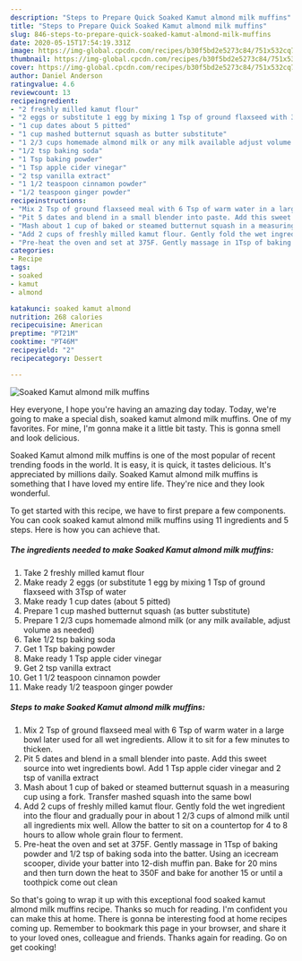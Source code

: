 ```yaml
---
description: "Steps to Prepare Quick Soaked Kamut almond milk muffins"
title: "Steps to Prepare Quick Soaked Kamut almond milk muffins"
slug: 846-steps-to-prepare-quick-soaked-kamut-almond-milk-muffins
date: 2020-05-15T17:54:19.331Z
image: https://img-global.cpcdn.com/recipes/b30f5bd2e5273c84/751x532cq70/soaked-kamut-almond-milk-muffins-recipe-main-photo.jpg
thumbnail: https://img-global.cpcdn.com/recipes/b30f5bd2e5273c84/751x532cq70/soaked-kamut-almond-milk-muffins-recipe-main-photo.jpg
cover: https://img-global.cpcdn.com/recipes/b30f5bd2e5273c84/751x532cq70/soaked-kamut-almond-milk-muffins-recipe-main-photo.jpg
author: Daniel Anderson
ratingvalue: 4.6
reviewcount: 13
recipeingredient:
- "2 freshly milled kamut flour"
- "2 eggs or substitute 1 egg by mixing 1 Tsp of ground flaxseed with 3Tsp of water"
- "1 cup dates about 5 pitted"
- "1 cup mashed butternut squash as butter substitute"
- "1 2/3 cups homemade almond milk or any milk available adjust volume as needed"
- "1/2 tsp baking soda"
- "1 Tsp baking powder"
- "1 Tsp apple cider vinegar"
- "2 tsp vanilla extract"
- "1 1/2 teaspoon cinnamon powder"
- "1/2 teaspoon ginger powder"
recipeinstructions:
- "Mix 2 Tsp of ground flaxseed meal with 6 Tsp of warm water in a large bowl later used for all wet ingredients. Allow it to sit for a few minutes to thicken."
- "Pit 5 dates and blend in a small blender into paste. Add this sweet source into wet ingredients bowl. Add 1 Tsp apple cider vinegar and 2 tsp of vanilla extract"
- "Mash about 1 cup of baked or steamed butternut squash in a measuring cup using a fork. Transfer mashed squash into the same bowl"
- "Add 2 cups of freshly milled kamut flour. Gently fold the wet ingredient into the flour and gradually pour in about 1 2/3 cups of almond milk until all ingredients mix well. Allow the batter to sit on a countertop for 4 to 8 hours to allow whole grain flour to ferment."
- "Pre-heat the oven and set at 375F. Gently massage in 1Tsp of baking powder and 1/2 tsp of baking soda into the batter. Using an icecream scooper, divide your batter into 12-dish muffin pan. Bake for 20 mins and then turn down the heat to 350F and bake for another 15 or until a toothpick come out clean"
categories:
- Recipe
tags:
- soaked
- kamut
- almond

katakunci: soaked kamut almond 
nutrition: 268 calories
recipecuisine: American
preptime: "PT21M"
cooktime: "PT46M"
recipeyield: "2"
recipecategory: Dessert

---
```



![Soaked Kamut almond milk muffins](https://img-global.cpcdn.com/recipes/b30f5bd2e5273c84/751x532cq70/soaked-kamut-almond-milk-muffins-recipe-main-photo.jpg)

Hey everyone, I hope you're having an amazing day today. Today, we're going to make a special dish, soaked kamut almond milk muffins. One of my favorites. For mine, I'm gonna make it a little bit tasty. This is gonna smell and look delicious.



Soaked Kamut almond milk muffins is one of the most popular of recent trending foods in the world. It is easy, it is quick, it tastes delicious. It's appreciated by millions daily. Soaked Kamut almond milk muffins is something that I have loved my entire life. They're nice and they look wonderful.


To get started with this recipe, we have to first prepare a few components. You can cook soaked kamut almond milk muffins using 11 ingredients and 5 steps. Here is how you can achieve that.

<!--inarticleads1-->

##### The ingredients needed to make Soaked Kamut almond milk muffins:

1. Take 2 freshly milled kamut flour
1. Make ready 2 eggs (or substitute 1 egg by mixing 1 Tsp of ground flaxseed with 3Tsp of water
1. Make ready 1 cup dates (about 5 pitted)
1. Prepare 1 cup mashed butternut squash (as butter substitute)
1. Prepare 1 2/3 cups homemade almond milk (or any milk available, adjust volume as needed)
1. Take 1/2 tsp baking soda
1. Get 1 Tsp baking powder
1. Make ready 1 Tsp apple cider vinegar
1. Get 2 tsp vanilla extract
1. Get 1 1/2 teaspoon cinnamon powder
1. Make ready 1/2 teaspoon ginger powder




<!--inarticleads2-->

##### Steps to make Soaked Kamut almond milk muffins:

1. Mix 2 Tsp of ground flaxseed meal with 6 Tsp of warm water in a large bowl later used for all wet ingredients. Allow it to sit for a few minutes to thicken.
1. Pit 5 dates and blend in a small blender into paste. Add this sweet source into wet ingredients bowl. Add 1 Tsp apple cider vinegar and 2 tsp of vanilla extract
1. Mash about 1 cup of baked or steamed butternut squash in a measuring cup using a fork. Transfer mashed squash into the same bowl
1. Add 2 cups of freshly milled kamut flour. Gently fold the wet ingredient into the flour and gradually pour in about 1 2/3 cups of almond milk until all ingredients mix well. Allow the batter to sit on a countertop for 4 to 8 hours to allow whole grain flour to ferment.
1. Pre-heat the oven and set at 375F. Gently massage in 1Tsp of baking powder and 1/2 tsp of baking soda into the batter. Using an icecream scooper, divide your batter into 12-dish muffin pan. Bake for 20 mins and then turn down the heat to 350F and bake for another 15 or until a toothpick come out clean




So that's going to wrap it up with this exceptional food soaked kamut almond milk muffins recipe. Thanks so much for reading. I'm confident you can make this at home. There is gonna be interesting food at home recipes coming up. Remember to bookmark this page in your browser, and share it to your loved ones, colleague and friends. Thanks again for reading. Go on get cooking!
